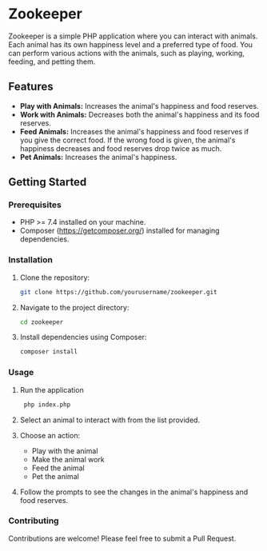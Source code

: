 # Zookeeper

Zookeeper is a simple PHP application where you can interact with animals. Each animal has its own happiness level and a
preferred type of food. You can perform various actions with the animals, such as playing, working, feeding, and petting
them.

## Features

- **Play with Animals:** Increases the animal's happiness and food reserves.
- **Work with Animals:** Decreases both the animal's happiness and its food reserves.
- **Feed Animals:** Increases the animal's happiness and food reserves if you give the correct food. If the wrong food
  is given, the animal's happiness decreases and food reserves drop twice as much.
- **Pet Animals:** Increases the animal's happiness.

## Getting Started

### Prerequisites

- PHP >= 7.4 installed on your machine.
- Composer (https://getcomposer.org/) installed for managing dependencies.

### Installation

1. Clone the repository:
   ```bash
   git clone https://github.com/yourusername/zookeeper.git
2. Navigate to the project directory:
   ```bash
   cd zookeeper
3. Install dependencies using Composer:
   ```bash
   composer install

### Usage

1. Run the application
   ```bash
    php index.php

2. Select an animal to interact with from the list provided.

3. Choose an action:
    - Play with the animal
    - Make the animal work
    - Feed the animal
    - Pet the animal
4. Follow the prompts to see the changes in the animal's happiness and food reserves.

### Contributing

Contributions are welcome! Please feel free to submit a Pull Request.
